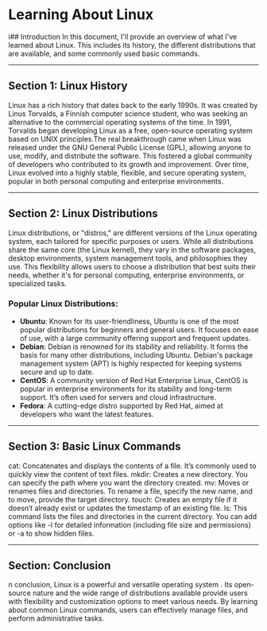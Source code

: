 # Learning About Linux

i## Introduction 
In this document, I'll provide an overview of what I've learned about Linux. This includes its history, the different distributions that are available, and some commonly used basic commands.

---

## Section 1: Linux History 
Linux has a rich history that dates back to the early 1990s. It was created by Linus Torvalds, a Finnish computer science student, who was seeking an alternative to the commercial operating systems of the time. In 1991, Torvalds began developing Linux as a free, open-source operating system based on UNIX principles.The real breakthrough came when Linux was released under the GNU General Public License (GPL), allowing anyone to use, modify, and distribute the software. This fostered a global community of developers who contributed to its growth and improvement. Over time, Linux evolved into a highly stable, flexible, and secure operating system, popular in both personal computing and enterprise environments.


---

## Section 2: Linux Distributions 
Linux distributions, or "distros," are different versions of the Linux operating system, each tailored for specific purposes or users. While all distributions share the same core (the Linux kernel), they vary in the software packages, desktop environments, system management tools, and philosophies they use. This flexibility allows users to choose a distribution that best suits their needs, whether it's for personal computing, enterprise environments, or specialized tasks.


### Popular Linux Distributions:

- **Ubuntu**: Known for its user-friendliness, Ubuntu is one of the most popular distributions for beginners and general users. It focuses on ease of use, with a large community offering support and frequent updates.
- **Debian**: Debian is renowned for its stability and reliability. It forms the basis for many other distributions, including Ubuntu. Debian's package management system (APT) is highly respected for keeping systems secure and up to date.
- **CentOS**: A community version of Red Hat Enterprise Linux, CentOS is popular in enterprise environments for its stability and long-term support. It’s often used for servers and cloud infrastructure.
- **Fedora**: A cutting-edge distro supported by Red Hat, aimed at developers who want the latest features.

---
## Section 3: Basic Linux Commands
cat:
Concatenates and displays the contents of a file. It’s commonly used to quickly view the content of text files.
mkdir:
Creates a new directory. You can specify the path where you want the directory created.
mv:
Moves or renames files and directories. To rename a file, specify the new name, and to move, provide the target directory.
touch:
Creates an empty file if it doesn’t already exist or updates the timestamp of an existing file.
ls:
This command lists the files and directories in the current directory. You can add options like -l for detailed information (including file size and permissions) or -a to show hidden files.




---
## Section: Conclusion
n conclusion, Linux is a powerful and versatile operating system . Its open-source nature and the wide range of distributions available provide users with flexibility and customization options to meet various needs. By learning about common Linux commands, users can effectively manage files, and perform administrative tasks.


